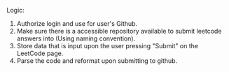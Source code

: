 Logic:

1. Authorize login and use for user's Github.
2. Make sure there is a accessible repository available to submit leetcode answers into (Using naming convention).
3. Store data that is input upon the user pressing "Submit" on the LeetCode page.
4. Parse the code and reformat upon submitting to github.
